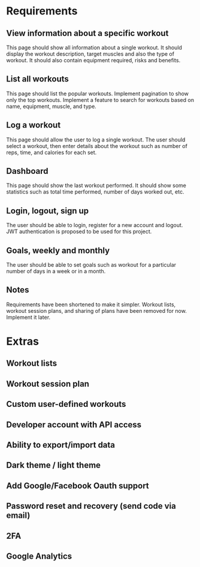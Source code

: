 # Requirements
## View information about a specific workout
This page should show all information about a single workout. It should display the workout description, target muscles and also the type of workout. It should also contain equipment required, risks and benefits.
## List all workouts
This page should list the popular workouts. Implement pagination to show only the top workouts. Implement a feature to search for workouts based on name, equipment, muscle, and type.
## Log a workout
This page should allow the user to log a single workout. The user should select a workout, then enter details about the workout such as number of reps, time, and calories for each set.
## Dashboard
This page should show the last workout performed. It should show some statistics such as total time performed, number of days worked out, etc.
## Login, logout, sign up
The user should be able to login, register for a new account and logout. JWT authentication is proposed to be used for this project. 
## Goals, weekly and monthly
The user should be able to set goals such as workout for a particular number of days in a week or in a month.
## Notes
Requirements have been shortened to make it simpler. Workout lists, workout session plans, and sharing of plans have been removed for now. Implement it later.

# Extras
## Workout lists
## Workout session plan
## Custom user-defined workouts 
## Developer account with API access
## Ability to export/import data
## Dark theme / light theme
## Add Google/Facebook Oauth support
## Password reset and recovery (send code via email)
## 2FA
## Google Analytics
